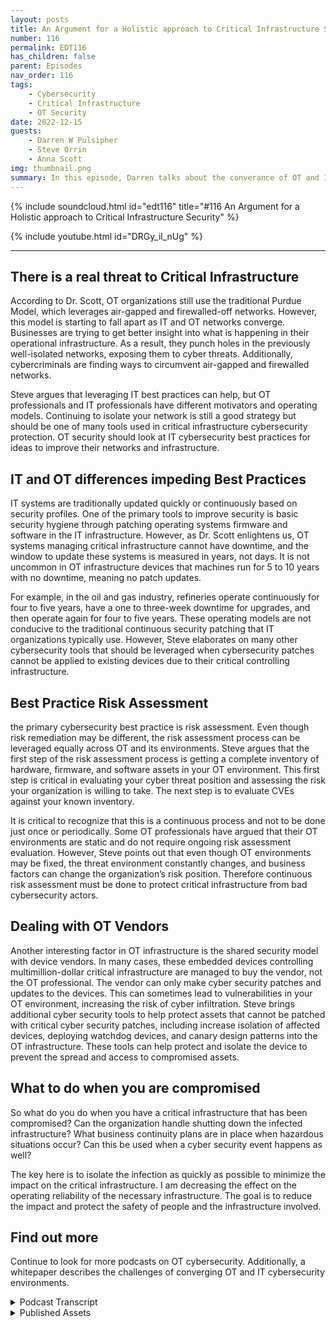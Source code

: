 ```yaml
---
layout: posts
title: An Argument for a Holistic approach to Critical Infrastructure Security
number: 116
permalink: EDT116
has_children: false
parent: Episodes
nav_order: 116
tags:
    - Cybersecurity
    - Critical Infrastructure
    - OT Security
date: 2022-12-15
guests:
    - Darren W Pulsipher
    - Steve Orrin
    - Anna Scott
img: thumbnail.png
summary: In this episode, Darren talks about the converance of OT and IT cybersecurity with Security expert Steve Orrin and Industrial OT expert Dr. Anna Scott
---
```


{% include soundcloud.html id="edt116" title="#116 An Argument for a Holistic approach to Critical Infrastructure Security" %}

{% include youtube.html id="DRGy_il_nUg" %}

---


## There is a real threat to Critical Infrastructure

According to Dr. Scott, OT organizations still use the traditional Purdue Model, which leverages air-gapped and firewalled-off networks. However, this model is starting to fall apart as IT and OT networks converge. Businesses are trying to get better insight into what is happening in their operational infrastructure. As a result, they punch holes in the previously well-isolated networks, exposing them to cyber threats. Additionally, cybercriminals are finding ways to circumvent air-gapped and firewalled networks. 

Steve argues that leveraging IT best practices can help, but OT professionals and IT professionals have different motivators and operating models. Continuing to isolate your network is still a good strategy but should be one of many tools used in critical infrastructure cybersecurity protection. OT security should look at IT cybersecurity best practices for ideas to improve their networks and infrastructure.

## IT and OT differences impeding Best Practices

IT systems are traditionally updated quickly or continuously based on security profiles. One of the primary tools to improve security is basic security hygiene through patching operating systems firmware and software in the IT infrastructure. However, as Dr. Scott enlightens us, OT systems managing critical infrastructure cannot have downtime, and the window to update these systems is measured in years, not days. It is not uncommon in OT infrastructure devices that machines run for 5 to 10 years with no downtime, meaning no patch updates. 

For example, in the oil and gas industry, refineries operate continuously for four to five years, have a one to three-week downtime for upgrades, and then operate again for four to five years. These operating models are not conducive to the traditional continuous security patching that IT organizations typically use. However, Steve elaborates on many other cybersecurity tools that should be leveraged when cybersecurity patches cannot be applied to existing devices due to their critical controlling infrastructure.

## Best Practice Risk Assessment
the primary cybersecurity best practice is risk assessment. Even though risk remediation may be different, the risk assessment process can be leveraged equally across OT and its environments. Steve argues that the first step of the risk assessment process is getting a complete inventory of hardware, firmware, and software assets in your OT environment. This first step is critical in evaluating your cyber threat position and assessing the risk your organization is willing to take. The next step is to evaluate CVEs against your known inventory. 

It is critical to recognize that this is a continuous process and not to be done just once or periodically. Some OT professionals have argued that their OT environments are static and do not require ongoing risk assessment evaluation. However, Steve points out that even though OT environments may be fixed, the threat environment constantly changes, and business factors can change the organization’s risk position. Therefore continuous risk assessment must be done to protect critical infrastructure from bad cybersecurity actors.

## Dealing with OT Vendors

Another interesting factor in OT infrastructure is the shared security model with device vendors. In many cases, these embedded devices controlling multimillion-dollar critical infrastructure are managed to buy the vendor, not the OT professional. The vendor can only make cyber security patches and updates to the devices. This can sometimes lead to vulnerabilities in your OT environment, increasing the risk of cyber infiltration. Steve brings additional cyber security tools to help protect assets that cannot be patched with critical cyber security patches, including increase isolation of affected devices, deploying watchdog devices, and canary design patterns into the OT infrastructure. These tools can help protect and isolate the device to prevent the spread and access to compromised assets.

## What to do when you are compromised

So what do you do when you have a critical infrastructure that has been compromised? Can the organization handle shutting down the infected infrastructure? What business continuity plans are in place when hazardous situations occur? Can this be used when a cyber security event happens as well? 

The key here is to isolate the infection as quickly as possible to minimize the impact on the critical infrastructure. I am decreasing the effect on the operating reliability of the necessary infrastructure. The goal is to reduce the impact and protect the safety of people and the infrastructure involved.

## Find out more 
Continue to look for more podcasts on OT cybersecurity. Additionally, a whitepaper describes the challenges of converging OT and IT cybersecurity environments.


<details>
<summary> Podcast Transcript </summary>

<p>﻿Hello, this is Darren</p>
<p>Pulsipher, chief solution,</p>
<p>architect of public sector at Intel.</p>
<p>And welcome to Embracing</p>
<p>Digital Transformation,</p>
<p>where we investigate effective change,</p>
<p>leveraging people process</p>
<p>and technology.</p>
<p>On today's episode,</p>
<p>an argument for a holistic approach</p>
<p>to critical infrastructure security</p>
<p>with our special guest, Dr.</p>
<p>Anna Scott and Steve Orrin.</p>
<p>Anna. Steve, welcome to the show.</p>
<p>Good to be here.</p>
<p>Thank you, Darren</p>
<p>I know it's hard to know who to go first</p>
<p>when I'm going to people.</p>
<p>To sort out at the same time say.</p>
<p>You guys have been on the show</p>
<p>several times, Steve,</p>
<p>I think I think you're my number one</p>
<p>interviewee.</p>
<p>I think. Anna, your second.</p>
<p>This is like your fifth time.</p>
<p>I think it's been a lot. Yeah. So.</p>
<p>And the reason I ask both of you</p>
<p>on today was I wanted to get</p>
<p>a different perspective</p>
<p>on critical infrastructure security.</p>
<p>First off, from a former CSO</p>
<p>and a security expert.</p>
<p>That's you, Steve, if you don't know.</p>
<p>And also from an industrial Iot</p>
<p>expert like you, Anna,</p>
<p>because you've been in the trenches</p>
<p>in industry trying to work through these</p>
<p>and critical infrastructure environments.</p>
<p>So both of you on together,</p>
<p>we should help figure out what's going on</p>
<p>as far as critical</p>
<p>infrastructure, cybersecurity.</p>
<p>So let's first get kicked off by</p>
<p>with you in a little bit.</p>
<p>Is is there a real threat to critical</p>
<p>infrastructure, cyber security,</p>
<p>or is that just a red herring or something</p>
<p>we're just hearing on the news</p>
<p>because there's nothing going on</p>
<p>in the news cycles to</p>
<p>know.</p>
<p>It's a huge it's a huge concern. Right.</p>
<p>And it's a it's a huge threat.</p>
<p>It it does depend a lot on</p>
<p>how the individual companies</p>
<p>are dealing with their systems.</p>
<p>Right.</p>
<p>There's still a predominance of the way</p>
<p>you protect</p>
<p>really critical systems is</p>
<p>you just don't let anything access them</p>
<p>through</p>
<p>through anything except</p>
<p>being in the same room with them.</p>
<p>So that that's a great way</p>
<p>if you can control around insider threats</p>
<p>because you have a very limited attack</p>
<p>surface</p>
<p>and you've got a great deal of control</p>
<p>in that space,</p>
<p>there's all sorts of reasons</p>
<p>why that just does not work</p>
<p>well in the modern world,</p>
<p>because that tends to prevent taking</p>
<p>advantage of a lot of modern technology,</p>
<p>especially when you get into</p>
<p>what you can do with analytics</p>
<p>and analytics across different data sets.</p>
<p>So so yes, you can continue</p>
<p>in that pattern, but you do that</p>
<p>at the expense</p>
<p>of not being able to take advantage</p>
<p>of those tools and bring that</p>
<p>competitive advantage into your space.</p>
<p>But as soon as you do that and you</p>
<p>connected to the Internet</p>
<p>or you can connect contributor systems,</p>
<p>now you've got a whole different set</p>
<p>of protections that you need.</p>
<p>And these tend to be things that are not</p>
<p>well understood and especially</p>
<p>where operational folks make the call,</p>
<p>which is what happens in the space,</p>
<p>then you have some real challenges</p>
<p>just in understanding</p>
<p>what are the real threats, what are the</p>
<p>real tools for to protect against them.</p>
<p>And the question that you addressed</p>
<p>with your paper, Darren, which is</p>
<p>can we really use I.T tools in this space</p>
<p>and use them to good advantage?</p>
<p>And I love that idea because I think</p>
<p>there's so much more that can be done</p>
<p>and much more that can be leveraged</p>
<p>to just deal with the,</p>
<p>the specific problems</p>
<p>that happened in the operations.</p>
<p>So, so what</p>
<p>what I heard a little bit there in is the</p>
<p>the Purdue model</p>
<p>that everyone's been using this isolation</p>
<p>either</p>
<p>firewalled off or completely air gapped.</p>
<p>That's a naive approach in today's</p>
<p>modern things because I need the data out.</p>
<p>Yeah, I hate to use my because I think</p>
<p>there's some really good reasons for it.</p>
<p>And I, I guess</p>
<p>having worked in situations</p>
<p>where where my life has depended</p>
<p>upon the systems working and not having it</p>
<p>having to be tampered with</p>
<p>and, you know, having malicious intent,</p>
<p>I, I'm pretty comfortable with that.</p>
<p>But I do think that there's a big cost</p>
<p>that goes that goes with that.</p>
<p>And so so it's really like getting</p>
<p>a good handle on your risk profile.</p>
<p>Like, I'm going to cite Steve here</p>
<p>because I love this so much.</p>
<p>Right?</p>
<p>It's like</p>
<p>if you try and figure out how to do</p>
<p>zero trust, what you have to start with is</p>
<p>what's your real risk profile</p>
<p>and what really matters, right?</p>
<p>Because if you take that type of approach,</p>
<p>then that helps balance off</p>
<p>what's really happening</p>
<p>when you do this connectivity</p>
<p>and you bring these assets</p>
<p>together. Right.</p>
<p>And so I think</p>
<p>you still have to do an assessment,</p>
<p>which is do those new capabilities</p>
<p>bring you enough value to overlay the risk</p>
<p>of the vulnerability of those systems,</p>
<p>especially when you know, one,</p>
<p>you're going to be constantly</p>
<p>trying to keep up with the hackers and all</p>
<p>of the new software and everything else.</p>
<p>And that is a pretty high request</p>
<p>and pretty difficult to do in some cases,</p>
<p>especially with organizations that don't</p>
<p>already have that type of capability.</p>
<p>And so really having a handle</p>
<p>on that relative to</p>
<p>what's the real benefit to your business.</p>
<p>Right.</p>
<p>So, Steve, she she quoted you,</p>
<p>you got to come in and cyber</p>
<p>and and also</p>
<p>I want you to address a little bit of</p>
<p>I call it naive and thank you, Anna, for</p>
<p>for correct me on it, but I still think</p>
<p>there's a little bit of false security</p>
<p>behind</p>
<p>a isolated network.</p>
<p>So, Steve.</p>
<p>So, Dan, I think Anna does hit it right.</p>
<p>It's understanding the risk profile.</p>
<p>I think one thing</p>
<p>and maybe naive is not the right term.</p>
<p>I think the cat is out of the bag.</p>
<p>Those systems,</p>
<p>that critical infrastructure is connected.</p>
<p>They're connected to IT systems.</p>
<p>They're being managed</p>
<p>in a distributed fashion.</p>
<p>They are getting tapped</p>
<p>into from the outside.</p>
<p>They're interconnected amongst themselves.</p>
<p>So the notion of a truly isolated</p>
<p>environment or a critical infrastructure</p>
<p>environment is actually a notion</p>
<p>that isn't true anymore.</p>
<p>In many cases, what's considered to be</p>
<p>an air gap of the old</p>
<p>or where you physically had space</p>
<p>is now more a virtual or logical air gap.</p>
<p>And then we're seeing attacks that can</p>
<p>jump that virtual or logical air gap.</p>
<p>And in many cases, the</p>
<p>what you thought was a logical or virtual</p>
<p>air gap is not an air gap at all.</p>
<p>And so</p>
<p>systems are much more connected</p>
<p>than they've ever been.</p>
<p>And so I wouldn't that's I call it naive.</p>
<p>I just say, like in some cases</p>
<p>it's already happened.</p>
<p>And so the question isn't, well,</p>
<p>should I open up my network,</p>
<p>your network,</p>
<p>because your systems are already open.</p>
<p>It's now how do I start to apply the right</p>
<p>controls and falling back on?</p>
<p>Well, I'm</p>
<p>just going to continually isolate</p>
<p>and that's been a major</p>
<p>approach is is a good one.</p>
<p>It's a tool.</p>
<p>It's not the only tool</p>
<p>and it's not the complete tool.</p>
<p>It's one of the tools.</p>
<p>So encrypting the network traffic</p>
<p>or providing logical firewalls to separate</p>
<p>networks that do network segmentation</p>
<p>is absolutely a great tool in the arsenal.</p>
<p>But it alone will not prevent</p>
<p>this kind of threats that these</p>
<p>OT and critical</p>
<p>infrastructure systems are seeing.</p>
<p>And so when you look at it</p>
<p>from that perspective, it's</p>
<p>okay, let's understand</p>
<p>the risks of the OT systems, understand</p>
<p>how they're different from the I.T systems</p>
<p>that many of these</p>
<p>security products and technologies</p>
<p>were originally designed for</p>
<p>and apply</p>
<p>those security controls in an old fashion.</p>
<p>I think that's one of the learnings both</p>
<p>from from the paper that you published</p>
<p>as well as what organisé tions</p>
<p>that are doing this right now are seeing</p>
<p>is leveraging its security capabilities</p>
<p>and controls</p>
<p>in an way.</p>
<p>So I think glad you said in an odd way,</p>
<p>because a lot of times I've seen the IT</p>
<p>professional, the CSO come in</p>
<p>with a hammer on the operational guys</p>
<p>and say you need to be secure,</p>
<p>update all your patches,</p>
<p>right?</p>
<p>Everything needs to be updated.</p>
<p>And Ana, is that doable?</p>
<p>Well, depends on</p>
<p>how old your equipment is, right?</p>
<p>Well, I mean, yeah,</p>
<p>some of this equipment is 50 years old.</p>
<p>Yeah.</p>
<p>And then there's a lot of diversity in it</p>
<p>as well. Right.</p>
<p>And so many of those systems were designed</p>
<p>so that maybe you update the firmware</p>
<p>once every ten years and you're going out</p>
<p>there with a USB stick to do that.</p>
<p>Right? Because it does.</p>
<p>Does that scare you, Steve,</p>
<p>when you hear that ten years</p>
<p>you haven't updated</p>
<p>your security patches in ten years?</p>
<p>And I wish it was something</p>
<p>that was novel, but we see this often</p>
<p>in OT edge environments, even in systems</p>
<p>that are supposed to be it</p>
<p>related, but are driving those.</p>
<p>So that's actually an interesting point</p>
<p>is when you go</p>
<p>look at an industrial manufacturing line</p>
<p>or you go look at a smart city</p>
<p>or any of these sort of operational</p>
<p>technology, critical infrastructure,</p>
<p>and you go look inside</p>
<p>the cabinets, you go look,</p>
<p>it looks like an I.T system.</p>
<p>There's a rack of servers in there</p>
<p>now that are driving those technologies,</p>
<p>monitoring them, doing the the</p>
<p>the operations that once was very analog.</p>
<p>And so that the scary part</p>
<p>is that those i.t systems</p>
<p>do need to be patched regularly.</p>
<p>They do have vulnerabilities.</p>
<p>But as I pointed out, there's a reason</p>
<p>why they don't get patched</p>
<p>the same cadence that standard i.t. Yeah.</p>
<p>And why is that a why?</p>
<p>So they really weren't designed,</p>
<p>they weren't designed with this whole idea</p>
<p>of you're connected</p>
<p>all of the time and you need to</p>
<p>be constantly updated. It's</p>
<p>what is</p>
<p>the difference between</p>
<p>streaming on your music, on your iPhone,</p>
<p>right,</p>
<p>where you're connected all of the time</p>
<p>and everything's completely up to date</p>
<p>and having an old iPod</p>
<p>where you can load it up once</p>
<p>and then run that sucker</p>
<p>until it died, right?</p>
<p>Or until it just really needed attention.</p>
<p>So and I shouldn't have you start because</p>
<p>that's not how you fix the old system,</p>
<p>but it's just kind of the idea.</p>
<p>It is</p>
<p>it is a just a completely different world.</p>
<p>If you are living in a space</p>
<p>where you're constantly connected</p>
<p>and so much of the legacy equipment,</p>
<p>it was never designed with that in mind.</p>
<p>It was it was hardened</p>
<p>in a way that once you install that,</p>
<p>you could really keep it going for a very,</p>
<p>very long period of time.</p>
<p>And so you have this much longer lifecycle</p>
<p>like so.</p>
<p>That the applications</p>
<p>that are being supported by the systems</p>
<p>are very different from it.</p>
<p>So if your email goes down</p>
<p>for a couple of hours, it's no.</p>
<p>Big deal.</p>
<p>Life goes on.</p>
<p>But many of these critical infrastructure</p>
<p>that are driving your power, water</p>
<p>treatment, you know, life</p>
<p>saving devices inside hospitals,</p>
<p>they're not meant to be taken down</p>
<p>by a patch that, you know, that didn't do.</p>
<p>It's quality assurance to the same level</p>
<p>and the regular cadence of being able</p>
<p>to do things and bring things offline</p>
<p>and bring them back in.</p>
<p>That's a modern i.t concept,</p>
<p>but these systems were meant to,</p>
<p>like I said, run for 15 years nonstop</p>
<p>and that's not something that is easily,</p>
<p>you know, deployed patches</p>
<p>or to be able to do, you know, inspections</p>
<p>and security tools that get in the way</p>
<p>of the operational technology.</p>
<p>And that's again</p>
<p>why I talked about it in an odd way.</p>
<p>So it sounds to me like there's</p>
<p>a total mismatch in motivation</p>
<p>and in in results in the space right?</p>
<p>High availability.</p>
<p>We're not talking</p>
<p>three nines, we're talking 12 nines.</p>
<p>Right.</p>
<p>I don't want I don't want a heart monitor</p>
<p>or a heart machine</p>
<p>to oh, I need to reboot</p>
<p>or I need to reboot every three days.</p>
<p>You don't want that.</p>
<p>Or even your power grid</p>
<p>you really don't want down.</p>
<p>So because the</p>
<p>because the motivation is so different,</p>
<p>can I really use</p>
<p>the same techniques in I.T in O.T.</p>
<p>or, or do I just go and I understand</p>
<p>the isolate myself</p>
<p>because I don't want any change.</p>
<p>Things are working.</p>
<p>Don't bother me. Right.</p>
<p>Isn't that how it's done In a.</p>
<p>Probably way too often.</p>
<p>Right.</p>
<p>And there's definitely a risk associated</p>
<p>with trying to fix your problems.</p>
<p>Right.</p>
<p>The same way there's risks</p>
<p>with just continuing to do nothing</p>
<p>and keeping your fingers crossed.</p>
<p>There's a lot of very clever people</p>
<p>that still want</p>
<p>to find ways to disrupt systems,</p>
<p>even the legacy systems.</p>
<p>Right.</p>
<p>And in some ways, many of the legacy</p>
<p>systems are more vulnerable</p>
<p>because they were designed before</p>
<p>modern hacking was really happening.</p>
<p>Right. So there's just some</p>
<p>some real concerns there.</p>
<p>But I do think that there's a real place</p>
<p>for having the i.t.</p>
<p>Tools, right?</p>
<p>Like, there's a lot of tools that can say</p>
<p>i'm going to look</p>
<p>at the network, I'm going to identify</p>
<p>everything that's on the network.</p>
<p>I'm going to identify</p>
<p>what is the current level of firmware.</p>
<p>And then if it's set up properly,</p>
<p>you can say what is,</p>
<p>what should be the current version</p>
<p>and where do you have gaps in</p>
<p>some of the tools where you're actually</p>
<p>sophisticated enough, where they can say,</p>
<p>What's your real risk associated</p>
<p>with not having those updates in place?</p>
<p>And when you get into that level</p>
<p>of sophistication and that becomes</p>
<p>very, very valuable, right?</p>
<p>Because now you have a clear picture</p>
<p>of what's going on</p>
<p>and then you have a way</p>
<p>to actually prioritize that risk.</p>
<p>Granted, I don't know that you ever want</p>
<p>to trust another company to do that.</p>
<p>You probably want to be</p>
<p>at least understand very clearly how</p>
<p>the software made the decisions</p>
<p>about where your risk really lies,</p>
<p>because there's no way a software</p>
<p>company knows what each of your individual</p>
<p>components are really controlling</p>
<p>and how how critical those can be.</p>
<p>So so you got to stay very involved.</p>
<p>Right?</p>
<p>But if you have that type of assessment,</p>
<p>at least you can start out and do that.</p>
<p>And my understanding is that's pretty</p>
<p>common on its systems, right?</p>
<p>There are tools that can do that, and</p>
<p>there's lots of tools that can do that.</p>
<p>So at least you're not just having</p>
<p>this big black box</p>
<p>and a bunch of question marks.</p>
<p>You can say,</p>
<p>let's start doing that assessment.</p>
<p>And if those types of tools</p>
<p>can find things on your network,</p>
<p>that means somebody who's coming into that</p>
<p>environment can also find things, right?</p>
<p>So you really do want to understand</p>
<p>what's discoverable</p>
<p>and what is its current status and</p>
<p>and then determine where you take this.</p>
<p>So that brings up</p>
<p>one of the best practices</p>
<p>that we know about in its cybersecurity,</p>
<p>which is risk assessment.</p>
<p>And Steve, can you talk a little bit</p>
<p>about risk assessment?</p>
<p>Because I know</p>
<p>if we ran a vulnerability scan,</p>
<p>there would be tens of thousands,</p>
<p>hundreds of thousands in any company.</p>
<p>You can't do them all.</p>
<p>So this is where</p>
<p>the risk assessment comes in.</p>
<p>So can you explain how I can leverage the</p>
<p>IT risk assessment?</p>
<p>Best practice in the OT space as well?</p>
<p>Absolutely.</p>
<p>And so it really starts</p>
<p>with what Hannah was talking about.</p>
<p>You can't secure what you don't know.</p>
<p>And so starting with the asset</p>
<p>inventory, the discovery</p>
<p>to understand what your assets are,</p>
<p>understand what's running inside the box,</p>
<p>what you know, what firmware,</p>
<p>what operating systems, what versions</p>
<p>you need to create that asset inventory</p>
<p>to be able to do the next phase.</p>
<p>And before you even get to your security</p>
<p>considerations, the next piece of this,</p>
<p>this is actually defined as part</p>
<p>of the next cybersecurity framework</p>
<p>is once you know what your environment is,</p>
<p>understanding what's what they're doing,</p>
<p>what is the purpose of those systems.</p>
<p>And this is important.</p>
<p>When you do your risk calculation,</p>
<p>you need to know what are your mission</p>
<p>critical, what are the necessary</p>
<p>support systems to keep those mission</p>
<p>critical systems operational</p>
<p>so that you can create that risk</p>
<p>profile and understand the prioritization</p>
<p>of applying the security.</p>
<p>So before you ever get to your first</p>
<p>encryption key or firewall, it's</p>
<p>knowing what you have in great detail,</p>
<p>understanding what those systems</p>
<p>and processes and technologies</p>
<p>do for your business,</p>
<p>for your mission systems.</p>
<p>And then from there</p>
<p>you can start to apply a risk calculus.</p>
<p>And that risk takes</p>
<p>from published vulnerability.</p>
<p>So databases,</p>
<p>there's new technology, new standards</p>
<p>and formats around softer built</p>
<p>materials and vulnerability.</p>
<p>And in our exchange called VEX, to be able</p>
<p>to give you information about</p>
<p>what's the vulnerable state</p>
<p>of the components, there's</p>
<p>a lot of great information out there</p>
<p>already in the might or frameworks</p>
<p>to let you do</p>
<p>the assessment of what you found.</p>
<p>So no, this version of Linux</p>
<p>has got this level of vulnerability</p>
<p>or this particular product over here</p>
<p>has these cves that I need</p>
<p>that haven't been patched in the version</p>
<p>I have.</p>
<p>So you get that information now</p>
<p>you have what you have, what's it called,</p>
<p>what's critical in your organization</p>
<p>and what the known vulnerability,</p>
<p>the other side of the risk assessment</p>
<p>besides the known form is understanding.</p>
<p>And this is where things like pen</p>
<p>tests, scanners and other kinds of tools</p>
<p>give you an idea of what</p>
<p>your overall threat landscape is.</p>
<p>Those come together</p>
<p>into understanding your risk profile.</p>
<p>So I understand what my current assets</p>
<p>are, what the known risk,</p>
<p>what the potential risk,</p>
<p>and then the what these things</p>
<p>are usually important for helps</p>
<p>guide the prioritization of, okay, now</p>
<p>I need to start planning security tools.</p>
<p>And it's only at this last phase</p>
<p>that you start applying</p>
<p>process, technology and procedures</p>
<p>to do the compensating controls to reduce</p>
<p>or mitigate</p>
<p>the risks that you've identified.</p>
<p>And that's your standard I.T flow</p>
<p>that I've been describing</p>
<p>can be absolutely applied</p>
<p>to the OT systems, understanding that the</p>
<p>what you actually implement the process,</p>
<p>the procedures have to be done</p>
<p>in that way.</p>
<p>So it's not going to be well,</p>
<p>I'm just gonna push a button</p>
<p>and patch everything or I can just put a,</p>
<p>you know, an encryption system onto</p>
<p>or an enterprise product</p>
<p>on to that, that PFC device.</p>
<p>You have to be able to apply</p>
<p>the right kind of controls,</p>
<p>but it's only at that last phase of the</p>
<p>process of assessing the risk environment,</p>
<p>your risk posture,</p>
<p>and then the prioritization</p>
<p>that your assets tell you about that,</p>
<p>then you can start to make the decisions</p>
<p>and applying budgets and actually building</p>
<p>your capacity and capability</p>
<p>to mitigate the controls.</p>
<p>And it's not a one and done this,</p>
<p>not like we're finished.</p>
<p>We did our assessment. Okay, we can go</p>
<p>back.</p>
<p>It's an ongoing, constant process because</p>
<p>even if you're in a nice, structured</p>
<p>environment, that never changes.</p>
<p>For 15 years,</p>
<p>the threat landscape is always changing.</p>
<p>Your app threat, your risk appetite</p>
<p>is actually always changing.</p>
<p>What's happening in the macroeconomic</p>
<p>world changes regularly.</p>
<p>And so reassessing and reevaluating.</p>
<p>Are your controls sufficient?</p>
<p>What's next on the list</p>
<p>Prioritization list to be addressed</p>
<p>and verifying that you're mitigating</p>
<p>controls are in fact doing what they said</p>
<p>they do are all part of the ongoing</p>
<p>process of securing your infrastructure.</p>
<p>Whether that's it or not.</p>
<p>I want to</p>
<p>I want to reemphasize what you said there.</p>
<p>Even if your own environment is static,</p>
<p>the threat environment changes</p>
<p>and your business motivators</p>
<p>can be changing too.</p>
<p>So you have to constantly evaluate</p>
<p>and nothing.</p>
<p>I like that you said to let's say</p>
<p>that I have a certain version of Linux</p>
<p>that has a security vulnerability</p>
<p>across it</p>
<p>and it doesn't mean</p>
<p>I'm patching everything on the outside.</p>
<p>It may be I can't patch that</p>
<p>because name the critical infrastructure,</p>
<p>so I have to come up</p>
<p>with a different remediation</p>
<p>for that device, a.k.a locking it down</p>
<p>completely as far as network and monitor</p>
<p>the firewall around that one device</p>
<p>more rigidly.</p>
<p>That might be a different remediation</p>
<p>than doing the patch for example.</p>
<p>So Darren, so two things we've seen</p>
<p>successful inside of environments.</p>
<p>These two terms</p>
<p>I'm going to use of that new kind</p>
<p>of mitigating control when you can't just</p>
<p>flip a switch and turn on encryption.</p>
<p>One is what I call watchdog approach,</p>
<p>where you take a modern system,</p>
<p>put it right up next to a legacy system</p>
<p>on the wire so that they can monitor</p>
<p>and have the advanced inspection</p>
<p>and detection in.</p>
<p>Particular, watching everybody.</p>
<p>On behalf of the device</p>
<p>that it's proxy in.</p>
<p>And the other approach that's often used</p>
<p>is what I call the canary approach,</p>
<p>where if you've got an environment</p>
<p>where you have a segmented network</p>
<p>of legacy systems that are hard to patch,</p>
<p>you can't get the right</p>
<p>the tight security controls.</p>
<p>You put a detector in there on the network</p>
<p>that has</p>
<p>those does advanced detection</p>
<p>and B, it becomes the canary for that.</p>
<p>That segment.</p>
<p>So it will alert, whereas legacy systems</p>
<p>don't have the capacity to alert</p>
<p>or to tell you that something is</p>
<p>being attacked or are being targeted.</p>
<p>And so that watchdog in Canary</p>
<p>combination is a different</p>
<p>kind of compensating control</p>
<p>that is very popular in O.T.</p>
<p>because it doesn't require going</p>
<p>and changing that policy itself.</p>
<p>It's about adding the right i.t</p>
<p>capabilities into that environment</p>
<p>to to proxy those systems</p>
<p>and to give them the capabilities</p>
<p>without impacting know mission</p>
<p>critical functions.</p>
<p>And there's also another thing I heard.</p>
<p>I was talking to our own</p>
<p>OT organization</p>
<p>and they were saying</p>
<p>we actually can't patch</p>
<p>some of the devices in our infrastructure</p>
<p>because we're not allowed to</p>
<p>because it's the vendor, right?</p>
<p>It's their machine, right.</p>
<p>If we touch it, then</p>
<p>our warranty on this multimillion dollar</p>
<p>particle accelerator</p>
<p>or whatever it is, right,</p>
<p>is is now null and void. Right.</p>
<p>We can't we can't enforce</p>
<p>some of our security things</p>
<p>on some of these embedded devices.</p>
<p>But we know that there's</p>
<p>a vulnerability in there.</p>
<p>Right.</p>
<p>Is that a common thing that you're</p>
<p>seeing as well, or is that just unique to</p>
<p>these really huge,</p>
<p>you know, manufacturing or fab</p>
<p>OT systems?</p>
<p>So I think it can definitely be</p>
<p>definitely be the case.</p>
<p>You know,</p>
<p>like a lot of on the industrial side,</p>
<p>what we really worry</p>
<p>about is the control systems</p>
<p>because because that's where</p>
<p>you can go in and mess with things, right?</p>
<p>Otherwise you have to.</p>
<p>Be that's where you're messing</p>
<p>with the physical world.</p>
<p>Right. Exactly.</p>
<p>I'm sorry.</p>
<p>I just got a call. So.</p>
<p>So updating those control systems, you're</p>
<p>not going to be doing that in isolation.</p>
<p>You're going to be doing that in close</p>
<p>coordination with who the vendors are</p>
<p>and make sure that you've got a plan</p>
<p>that you've executed with with them.</p>
<p>The other thing I wanted to mention,</p>
<p>because we haven't talked talked about it</p>
<p>yet, is often in the oh two systems,</p>
<p>your only window for really doing updates</p>
<p>is when you're shutting down</p>
<p>for planes, flat maintenance.</p>
<p>So that's another factor that comes into</p>
<p>it is you really do have to say,</p>
<p>well, when I worked in</p>
<p>refining, we did turnarounds</p>
<p>between three and</p>
<p>five years, depending on the type of unit.</p>
<p>Literally all of the updates</p>
<p>to major systems had to fall</p>
<p>within the three week period of turnaround</p>
<p>because that was the only time</p>
<p>it was really safe</p>
<p>to go in and change those systems.</p>
<p>And it was also the only time</p>
<p>we could actually test them to say,</p>
<p>Hey, we've just made this change.</p>
<p>Is it really ready to come back online?</p>
<p>And so those intervals around the planned</p>
<p>maintenance can also</p>
<p>be extremely important</p>
<p>as well as the point that you brought up,</p>
<p>which is then talk to your vendor, right,</p>
<p>when they're part of those</p>
<p>critical systems.</p>
<p>Because because they will</p>
<p>they will have strong opinions, Right?</p>
<p>I'm sure they will about. How to do that</p>
<p>properly.</p>
<p>Now, in a refinery where you work,</p>
<p>how how often are these turnarounds?</p>
<p>How often do you get to do that?</p>
<p>Once a year, six months, three years,</p>
<p>four years?</p>
<p>Well, typically, the</p>
<p>kind of</p>
<p>average cadence was about four years.</p>
<p>If you're really stretched on</p>
<p>profitability,</p>
<p>you try and push it to five</p>
<p>just because those are</p>
<p>extraordinarily expensive.</p>
<p>But yeah, so about a four,</p>
<p>four year time frame, right?</p>
<p>So if you can imagine,</p>
<p>you've got a control system</p>
<p>that's running everything</p>
<p>and you only get to touch it once</p>
<p>every four years, right?</p>
<p>That's that's. Crazy. You touch it.</p>
<p>Now you've got a window that's</p>
<p>maybe if you're lucky, it's three weeks.</p>
<p>And if it's somebody you can do the</p>
<p>maintenance maintenance on really quickly.</p>
<p>It's like one week, right?</p>
<p>So fit and everything.</p>
<p>You've got to change in a one week period</p>
<p>and you got to plan for that because you</p>
<p>know, your next opportunity for an update</p>
<p>is also going to be four years.</p>
<p>And it's a similar cadence</p>
<p>in a lot of military systems</p>
<p>as well with the tech refresh</p>
<p>as being once every three or more years.</p>
<p>One of the techniques</p>
<p>that we're seeing being adopted by</p>
<p>a lot of the more advanced organizations</p>
<p>and we're seeing vendors</p>
<p>actually supply this to their customers</p>
<p>of some of these</p>
<p>environments</p>
<p>is what's called a digital twin.</p>
<p>And the idea is that you have</p>
<p>a digital virtual version of that physical</p>
<p>asset of that policy or that controller</p>
<p>that you can apply changes,</p>
<p>you can do patches too,</p>
<p>and run simulations and basically run it</p>
<p>through its paces to see what impact</p>
<p>it may have on the digital twin version.</p>
<p>Now it's not you're still going</p>
<p>to want to do physical or testing,</p>
<p>but allows you to do a whole lot</p>
<p>of pre-loaded tests</p>
<p>before you ever get to touching that</p>
<p>that system</p>
<p>where you got that one week window</p>
<p>to do all of your testing</p>
<p>and all of your patching.</p>
<p>And so we're seeing digital twins come up.</p>
<p>I've seen them</p>
<p>in the construction industry.</p>
<p>I've seen, you know, in facts</p>
<p>where there's digital versions of those</p>
<p>that are supplied along with the product</p>
<p>for the contractor to basically run their</p>
<p>their simulations both from a patching,</p>
<p>but also test on load,</p>
<p>be able to look at the environmental</p>
<p>conditions and changes there</p>
<p>and be able to do those tests</p>
<p>in a virtual simulated environment.</p>
<p>That's one technique that can actually</p>
<p>be applied to security patches as well.</p>
<p>You know, we're also seeing</p>
<p>I've been approached by a couple of state</p>
<p>governments</p>
<p>to set up a site in cyber range</p>
<p>where in their</p>
<p>primary focus</p>
<p>has been on the electrical grid system,</p>
<p>which I found totally fascinating.</p>
<p>Right.</p>
<p>They want us to help them</p>
<p>establish a noticeable range</p>
<p>so they can test out</p>
<p>some of these new architectures</p>
<p>that we're talking about,</p>
<p>like the watchdog, the canary,</p>
<p>the the data diode and some new ones</p>
<p>that we're talking about around</p>
<p>one is called the</p>
<p>the patch here or the patch</p>
<p>airlock pattern,</p>
<p>which is an interesting pattern as well.</p>
<p>Do you even with these things,</p>
<p>we still have this long cycle time</p>
<p>between being able to to update</p>
<p>and A, do you ever see us</p>
<p>where we could do continuous</p>
<p>updates</p>
<p>on these critical infrastructure systems</p>
<p>or is there</p>
<p>just too much risk involved in updating,</p>
<p>you know, controllers</p>
<p>as there as they're operating?</p>
<p>Yeah, And I think, yes, with time and</p>
<p>a lot of it's redundancy of capabilities.</p>
<p>Okay. Right.</p>
<p>There's a</p>
<p>the there's been work going on for</p>
<p>it might even be seven years now</p>
<p>that is the Open process automation forum</p>
<p>and they have been leading</p>
<p>a consortium effort through the Open group</p>
<p>to really do a modernization</p>
<p>of control systems</p>
<p>for not just refining</p>
<p>but chemicals and pharmaceuticals</p>
<p>and kind of all the groups that use</p>
<p>those sophisticated control systems.</p>
<p>And there's specifically addressing this.</p>
<p>Right?</p>
<p>They've got a whole cybersecurity</p>
<p>subcommittee</p>
<p>that much of it is really coming down</p>
<p>to what's the design,</p>
<p>How do you have the redundancy set up</p>
<p>so that if you lose one</p>
<p>capability, do you have jail over</p>
<p>within the timeframe?</p>
<p>That's important.</p>
<p>So that does it kick out your equipment</p>
<p>because a lot of equipment,</p>
<p>if it loses a signal like a</p>
<p>to a power failure or even a power blink,</p>
<p>that'll just take it down.</p>
<p>So there's</p>
<p>there's some real hard and fast rules</p>
<p>there.</p>
<p>I think all of that is fantastic.</p>
<p>But I'll I'll kind of add on top of that,</p>
<p>the next thing that has to happen</p>
<p>is people have to trust those systems.</p>
<p>And so once they've got a good design</p>
<p>and they start doing those testbeds,</p>
<p>there's going to be a lot of rigorous</p>
<p>testing that goes on for years</p>
<p>and then deployments will be in very low</p>
<p>risk systems where</p>
<p>if you do have something, go on, go down</p>
<p>that it's know.</p>
<p>No one's going to get hurt.</p>
<p>No one's going to get hurt. Right.</p>
<p>So, yeah,</p>
<p>probably start out with wastewater</p>
<p>because wastewater is pretty</p>
<p>you know, it's you don't it's smelly.</p>
<p>That's about. It.</p>
<p>Well, you can kill your bugs,</p>
<p>but then it's easy to recover from,</p>
<p>or at least it's recoverable in ways</p>
<p>that other other technologies aren't.</p>
<p>So, yes, I think we will get there.</p>
<p>But it's it is a slow process.</p>
<p>You know, we.</p>
<p>Can't put too much reliance on</p>
<p>patching is the only compensating control.</p>
<p>I know that the security created</p>
<p>a lot of toxic patch.</p>
<p>Your system</p>
<p>and security hygiene is important.</p>
<p>Absolutely.</p>
<p>But as we're as end is indicating,</p>
<p>you don't you can't rely on that</p>
<p>as your only major compensating control</p>
<p>and that's why</p>
<p>when we look at an OT system security,</p>
<p>it's got to be an overall evaluation</p>
<p>from the security aspect,</p>
<p>not just can I patch the operating system,</p>
<p>the firmware.</p>
<p>Well, I think that's the number one tool</p>
<p>that it uses, right, for security?</p>
<p>It is. It's one of many categories.</p>
<p>And that's really the goal</p>
<p>here, is finding out the right security</p>
<p>control, the right security tool</p>
<p>to mitigate the risk.</p>
<p>It's not always going to be in the case</p>
<p>of what we're talking about,</p>
<p>it often can't be it can't go for years.</p>
<p>And that's four years of risk</p>
<p>that you should not be,</p>
<p>you know,</p>
<p>are accepting within your organization.</p>
<p>So that's where, you know, segmentation</p>
<p>encryption, strong</p>
<p>authentication inspection detects</p>
<p>and prevention, all these kind of things</p>
<p>come into play, providing the</p>
<p>surrounding controls to compensate</p>
<p>for the one that you can't use, which.</p>
<p>Is that you can't touch them. No, no, no.</p>
<p>I like to add another thing</p>
<p>in the OT space.</p>
<p>I know it's very different in i.t.</p>
<p>If we have an asset</p>
<p>that has been compromised,</p>
<p>we typically we isolate it.</p>
<p>After we've done some forensics on it,</p>
<p>we isolate it right?</p>
<p>Then we restart it,</p>
<p>we clean it and restart it.</p>
<p>That's a typical pattern.</p>
<p>I can't do that in the old space.</p>
<p>Right. I can not.</p>
<p>Easily not know</p>
<p>without a great deal of expense.</p>
<p>And we're taking other things</p>
<p>down with it. Right.</p>
<p>So unless you're super lucky.</p>
<p>Yeah.</p>
<p>So what approach</p>
<p>can I use in the Iot space if I know that</p>
<p>I have a device that's been compromised,</p>
<p>what do I do?</p>
<p>I if I can't take it down</p>
<p>because maybe I am</p>
<p>a policy controller in a refinery</p>
<p>and we know once you set a refinery down,</p>
<p>it takes a long time to bring it back up.</p>
<p>Right.</p>
<p>So what do I do and</p>
<p>what techniques do I have at my disposal?</p>
<p>Yeah,</p>
<p>and I'm trying to think through that.</p>
<p>And and I have to say,</p>
<p>that is a really good question</p>
<p>and what I've never asked myself.</p>
<p>And so I'm hoping Steve hasn't.</p>
<p>I'm up all night worrying about stuff.</p>
<p>Like this, about this,</p>
<p>because that's a that's a super tough one</p>
<p>because besides higher monitoring you</p>
<p>and then trying to add something else</p>
<p>into the chain that allows you to see</p>
<p>to see if that is really being exploited</p>
<p>or it's what the real status is.</p>
<p>I have no good answers for you.</p>
<p>So let's make a distinction</p>
<p>between something</p>
<p>that you find to be absolutely vulnerable</p>
<p>to an exploit</p>
<p>and something that has been</p>
<p>has been exploited.</p>
<p>Okay, that's fair enough.</p>
<p>So you've got a known vulnerability</p>
<p>that's active exploitation in the field.</p>
<p>There are controls</p>
<p>you can put in place to isolate</p>
<p>signals and inspect the traffic to</p>
<p>and from a device</p>
<p>to monitor it for aberrant behavior.</p>
<p>There are things you can do today</p>
<p>and you can do that.</p>
<p>The IT world.</p>
<p>You can do that. The world.</p>
<p>Oftentimes you have to do that</p>
<p>when you have a known vulnerability</p>
<p>that doesn't have a patch.</p>
<p>But it's active exploitation.</p>
<p>In the case of a zero day,</p>
<p>you don't have a patch, but you can turn</p>
<p>on, you know, turn the dial to 11</p>
<p>on the infrastructure of security.</p>
<p>Like long log log.</p>
<p>In the event that you have a OT system</p>
<p>that has been compromised.</p>
<p>So you're detected the aberrant behavior.</p>
<p>You've detected the signature</p>
<p>of a OT style attack</p>
<p>or you've noticed</p>
<p>the firmware has been swapped out.</p>
<p>That's where, you know, again,</p>
<p>in the good parts of systems that they're</p>
<p>highly redundant and often place.</p>
<p>So that's where you're going to kick in</p>
<p>your your process and procedures</p>
<p>that you have for</p>
<p>if it was a non cyber event, if it was a.</p>
<p>Physical,</p>
<p>if it is a physical event. Gotcha.</p>
<p>So it's the same way is</p>
<p>when if a power station goes down</p>
<p>because of a weather storm,</p>
<p>you have redundancy</p>
<p>built the system to help handle the load.</p>
<p>If you're under active, explain your bet.</p>
<p>You have been attacked.</p>
<p>You've identified a a power generator or</p>
<p>a transformer that has been compromised.</p>
<p>Kick in the process</p>
<p>you already have for dealing with the</p>
<p>every other kinds of outage</p>
<p>and take that thing offline</p>
<p>before it can infect the neck.</p>
<p>And we've seen</p>
<p>where cascading events can happen,</p>
<p>where you get one OT system, in fact,</p>
<p>because you don't have</p>
<p>often the inspection tools,</p>
<p>the lateral movement</p>
<p>can be a lot faster to the systems</p>
<p>that it's connected to because again,</p>
<p>there isn't the same level of controls</p>
<p>once it's into that, you know, it's</p>
<p>the old adage of the the egg,</p>
<p>you know, you've got a harder shell,</p>
<p>but once you get in, it's nice and soft.</p>
<p>OTI systems are often the same way</p>
<p>once you get past the door on one of those</p>
<p>key mission critical air</p>
<p>systems is compromised.</p>
<p>You may have to take a lot of it</p>
<p>offline, but</p>
<p>again, it's that's</p>
<p>where you kick in the existing processes.</p>
<p>And one advice that we give to CISOs</p>
<p>and organizations is game the system</p>
<p>before you ever get a vulnerability</p>
<p>or an exploit you have to deal with,</p>
<p>run the war gaming on your environment.</p>
<p>Actually, you know, identify a policy</p>
<p>and have it be quote unquote</p>
<p>taken out and run the course</p>
<p>and see what would be the problem.</p>
<p>Make sure you've covered all your bases</p>
<p>and you know what</p>
<p>the procedures and people</p>
<p>all the way at the tactical edge</p>
<p>and at the executive level</p>
<p>all know their role in the event</p>
<p>so will make</p>
<p>when it does that much smoother.</p>
<p>So what you're telling me is run</p>
<p>my own business continuity scenarios.</p>
<p>That's which makes.</p>
<p>Yeah. And I have to have them.</p>
<p>There's a really good context</p>
<p>for doing that.</p>
<p>Every manufacturing facility,</p>
<p>at least in the U.S., is required</p>
<p>to do what they call has ups,</p>
<p>and it's exactly what Steve described.</p>
<p>They don't tend to focus on cyber threats,</p>
<p>although I'm</p>
<p>sure that's that is definitely evolving</p>
<p>and that is happening now.</p>
<p>It tends to be more, hey, this pump fails</p>
<p>or we had a power failure or a.</p>
<p>Hurricane or tornado hit somewhere.</p>
<p>But it's very easy</p>
<p>to take that methodology and say,</p>
<p>now let's apply that to our system.</p>
<p>It's been hacked and it's been hacked</p>
<p>in these particular ways.</p>
<p>Now, what does that really mean?</p>
<p>And what is going to be our response and</p>
<p>how can we design in mitigations, Right?</p>
<p>And how can we change our system?</p>
<p>So so if it does happen,</p>
<p>there's much less vulnerability, right?</p>
<p>Or it's back to can we</p>
<p>can we live with that?</p>
<p>Because some things you can live</p>
<p>with. Right, right, right, right.</p>
<p>Guys, this</p>
<p>has been this has been very insightful.</p>
<p>As always. I love talking to you guys.</p>
<p>Any last words for our our listeners</p>
<p>today</p>
<p>on that are dealing with this opportunity</p>
<p>so things what would your advice</p>
<p>be to them that are that are dealing with</p>
<p>you know this convergence</p>
<p>that we're already starting to see.</p>
<p>We'll go with you first, Steve.</p>
<p>Okay.</p>
<p>So I think,</p>
<p>you know, just restating what we said</p>
<p>earlier is that it is already happening.</p>
<p>It's not a wait and see</p>
<p>when when this happens.</p>
<p>Your AT&T systems are blurring.</p>
<p>And so it's take to take</p>
<p>the measured approach</p>
<p>of understanding your assets, providing,</p>
<p>you know, doing the risk assessment</p>
<p>so that you can apply proper controls</p>
<p>and security</p>
<p>to the systems</p>
<p>you have and start planning for it.</p>
<p>And then the key is get out of analysis</p>
<p>phase, get into implementation.</p>
<p>So get, you know,</p>
<p>knowing that this is going to be ongoing.</p>
<p>If you spend all your time</p>
<p>analyzing your environment</p>
<p>and not only your time actually</p>
<p>implementing controls,</p>
<p>you're never going to get anywhere.</p>
<p>It's a feedback loop.</p>
<p>So you you analyze and you go deploy</p>
<p>feedback into the analysis and continue.</p>
<p>So it's going to constant processes</p>
<p>and continuous security assessment.</p>
<p>Is not a one and done.</p>
<p>It's not a one and done and the you know,</p>
<p>the key thing is to start deploying</p>
<p>the security now and getting that</p>
<p>visibility into your environment.</p>
<p>Is that the first step in being able</p>
<p>to understand what's going on</p>
<p>and what your risk posture is</p>
<p>and what your risk and be able to</p>
<p>then manage</p>
<p>that risk across your own enterprise.</p>
<p>Sounds good to Ana.</p>
<p>Yeah, and I would say on the O2 side,</p>
<p>you as an operational companies</p>
<p>start bringing in your I.T folks</p>
<p>and treating them like they're part</p>
<p>of your operations and make sure</p>
<p>that they understand the implications,</p>
<p>make sure they are equally involved</p>
<p>in all of these discussions</p>
<p>because the there is no longer,</p>
<p>as you know, a reasonable</p>
<p>that treats them in a</p>
<p>in isolation and just has them</p>
<p>worried about your pieces.</p>
<p>They they need to be integrally involved</p>
<p>in what's happening</p>
<p>and they need to help bridge the gap</p>
<p>between what we understand</p>
<p>of the operational systems</p>
<p>and all the electronics</p>
<p>and all of the compute</p>
<p>that's necessary to back that up.</p>
<p>Thanks, Santa.</p>
<p>I think that's that's absolutely critical,</p>
<p>I'd say on the CSO side as well.</p>
<p>Bring the OT guys to sit at the table</p>
<p>at the top of the table with you</p>
<p>because I've seen this before</p>
<p>where C so mandates down to the OT guys,</p>
<p>you will do this.</p>
<p>And they're like, No, we're not all right,</p>
<p>But if you're sitting at the table</p>
<p>with them at the front of the table,</p>
<p>then they have a say.</p>
<p>Then you can talk about the differences</p>
<p>and really take a look at the paper.</p>
<p>It is on on the website, we talk about</p>
<p>the differences between opportunity</p>
<p>and how we're going to get over this,</p>
<p>this division. So.</p>
<p>All right.</p>
<p>Thanks again,</p>
<p>guys, for coming on the show.</p>
<p>Thank you, Darren</p>
<p>Thank you, Darren Pleasure as always.</p>
<p>Thank you.</p>
<p>Anna for your insights.</p>
<p>Thank you for listening</p>
<p>to Embracing Digital Transformation today.</p>
<p>If you enjoyed our podcast,</p>
<p>give it five stars on your favorite</p>
<p>podcasting site or YouTube channel,</p>
<p>you can find out more information</p>
<p>about embracing digital transformation</p>
<p>and embracingdigital.org</p>
<p>Until next time, go out</p>
<p>and do something wonderful.</p>

</details>

<details>
<summary> Published Assets </summary>


</details>
